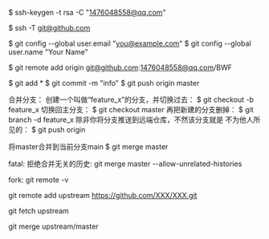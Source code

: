 $ ssh-keygen -t rsa -C "1476048558@qq.com"

$ ssh -T git@github.com

$ git config --global user.email "you@example.com"
$ git config --global user.name "Your Name"


$ git remote add origin git@github.com:1476048558@qq.com/BWF

$ git add *
$ git commit -m "info"
$ git push origin master

合并分支：
创建一个叫做“feature_x”的分支，并切换过去：
$ git checkout -b feature_x
切换回主分支：
$ git checkout master
再把新建的分支删掉：
$ git branch -d feature_x
除非你将分支推送到远端仓库，不然该分支就是 不为他人所见的：
$ git push origin <branch>

将master合并到当前分支main 
$ git merge master

fatal: 拒绝合并无关的历史:
git merge master --allow-unrelated-histories


fork:
git remote -v 

git remote add upstream https://github.com/XXX/XXX.git

git fetch upstream 

git merge upstream/master